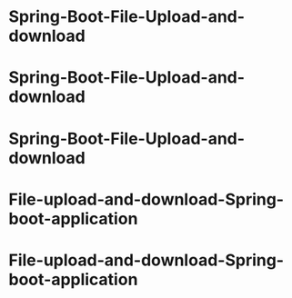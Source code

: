 # Spring-Boot-File-Upload-and-download
# Spring-Boot-File-Upload-and-download
# Spring-Boot-File-Upload-and-download
# File-upload-and-download-Spring-boot-application
# File-upload-and-download-Spring-boot-application
